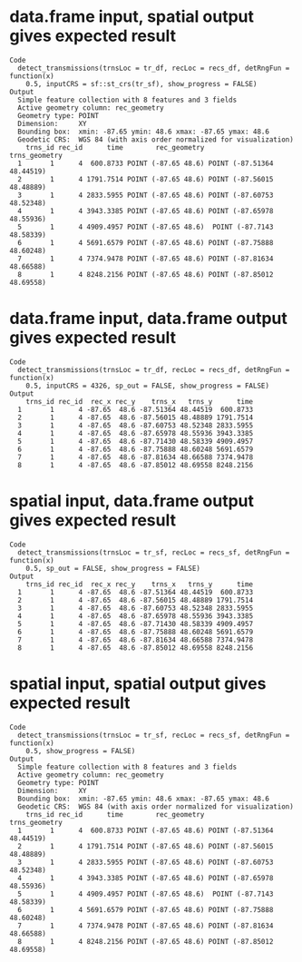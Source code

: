 # data.frame input, spatial output gives expected result

    Code
      detect_transmissions(trnsLoc = tr_df, recLoc = recs_df, detRngFun = function(x)
        0.5, inputCRS = sf::st_crs(tr_sf), show_progress = FALSE)
    Output
      Simple feature collection with 8 features and 3 fields
      Active geometry column: rec_geometry
      Geometry type: POINT
      Dimension:     XY
      Bounding box:  xmin: -87.65 ymin: 48.6 xmax: -87.65 ymax: 48.6
      Geodetic CRS:  WGS 84 (with axis order normalized for visualization)
        trns_id rec_id      time        rec_geometry              trns_geometry
      1       1      4  600.8733 POINT (-87.65 48.6) POINT (-87.51364 48.44519)
      2       1      4 1791.7514 POINT (-87.65 48.6) POINT (-87.56015 48.48889)
      3       1      4 2833.5955 POINT (-87.65 48.6) POINT (-87.60753 48.52348)
      4       1      4 3943.3385 POINT (-87.65 48.6) POINT (-87.65978 48.55936)
      5       1      4 4909.4957 POINT (-87.65 48.6)  POINT (-87.7143 48.58339)
      6       1      4 5691.6579 POINT (-87.65 48.6) POINT (-87.75888 48.60248)
      7       1      4 7374.9478 POINT (-87.65 48.6) POINT (-87.81634 48.66588)
      8       1      4 8248.2156 POINT (-87.65 48.6) POINT (-87.85012 48.69558)

# data.frame input, data.frame output gives expected result

    Code
      detect_transmissions(trnsLoc = tr_df, recLoc = recs_df, detRngFun = function(x)
        0.5, inputCRS = 4326, sp_out = FALSE, show_progress = FALSE)
    Output
        trns_id rec_id  rec_x rec_y    trns_x   trns_y      time
      1       1      4 -87.65  48.6 -87.51364 48.44519  600.8733
      2       1      4 -87.65  48.6 -87.56015 48.48889 1791.7514
      3       1      4 -87.65  48.6 -87.60753 48.52348 2833.5955
      4       1      4 -87.65  48.6 -87.65978 48.55936 3943.3385
      5       1      4 -87.65  48.6 -87.71430 48.58339 4909.4957
      6       1      4 -87.65  48.6 -87.75888 48.60248 5691.6579
      7       1      4 -87.65  48.6 -87.81634 48.66588 7374.9478
      8       1      4 -87.65  48.6 -87.85012 48.69558 8248.2156

# spatial input, data.frame output gives expected result

    Code
      detect_transmissions(trnsLoc = tr_sf, recLoc = recs_sf, detRngFun = function(x)
        0.5, sp_out = FALSE, show_progress = FALSE)
    Output
        trns_id rec_id  rec_x rec_y    trns_x   trns_y      time
      1       1      4 -87.65  48.6 -87.51364 48.44519  600.8733
      2       1      4 -87.65  48.6 -87.56015 48.48889 1791.7514
      3       1      4 -87.65  48.6 -87.60753 48.52348 2833.5955
      4       1      4 -87.65  48.6 -87.65978 48.55936 3943.3385
      5       1      4 -87.65  48.6 -87.71430 48.58339 4909.4957
      6       1      4 -87.65  48.6 -87.75888 48.60248 5691.6579
      7       1      4 -87.65  48.6 -87.81634 48.66588 7374.9478
      8       1      4 -87.65  48.6 -87.85012 48.69558 8248.2156

# spatial input, spatial output gives expected result

    Code
      detect_transmissions(trnsLoc = tr_sf, recLoc = recs_sf, detRngFun = function(x)
        0.5, show_progress = FALSE)
    Output
      Simple feature collection with 8 features and 3 fields
      Active geometry column: rec_geometry
      Geometry type: POINT
      Dimension:     XY
      Bounding box:  xmin: -87.65 ymin: 48.6 xmax: -87.65 ymax: 48.6
      Geodetic CRS:  WGS 84 (with axis order normalized for visualization)
        trns_id rec_id      time        rec_geometry              trns_geometry
      1       1      4  600.8733 POINT (-87.65 48.6) POINT (-87.51364 48.44519)
      2       1      4 1791.7514 POINT (-87.65 48.6) POINT (-87.56015 48.48889)
      3       1      4 2833.5955 POINT (-87.65 48.6) POINT (-87.60753 48.52348)
      4       1      4 3943.3385 POINT (-87.65 48.6) POINT (-87.65978 48.55936)
      5       1      4 4909.4957 POINT (-87.65 48.6)  POINT (-87.7143 48.58339)
      6       1      4 5691.6579 POINT (-87.65 48.6) POINT (-87.75888 48.60248)
      7       1      4 7374.9478 POINT (-87.65 48.6) POINT (-87.81634 48.66588)
      8       1      4 8248.2156 POINT (-87.65 48.6) POINT (-87.85012 48.69558)

